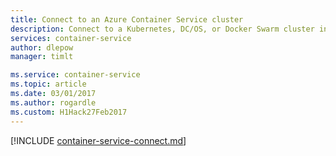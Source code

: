 ```yaml
---
title: Connect to an Azure Container Service cluster
description: Connect to a Kubernetes, DC/OS, or Docker Swarm cluster in Azure Container Service from a remote computer
services: container-service
author: dlepow
manager: timlt

ms.service: container-service
ms.topic: article
ms.date: 03/01/2017
ms.author: rogardle
ms.custom: H1Hack27Feb2017
---
```


[!INCLUDE [container-service-connect.md](../../../includes/container-service-connect.md)]
